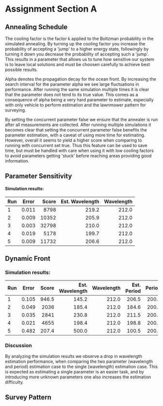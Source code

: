 Assignment Section A
====================

## Annealing Schedule
The cooling factor is the factor k applied to the Boltzman probability in the simulated annealing. By turning up the cooling factor you increase the probability of accepting a 'jump' to a higher energy state, followingly by turning it down you decrease the probability of accepting such a 'jump'. This results in a parameter that allows us to tune how sensitive our system is to leave local solutions and must be choosen carefully to achieve best possible results.

Alpha denotes the propagation decay for the ocean front. By increasing the search interval for the parameter alpha we see large fluctuations in performance. After running the same simulation multiple times it is clear that the parameter does not tend to its true value. This comes as a consequence of alpha being a very hard parameter to estimate, especially with only vehicle to perform estimation and the lawnmower pattern for surveying. 

By setting the concurrent parameter false we ensure that the annealer is run after all measurements are collected. After running multiple simulations it becomes clear that setting the concurrent parameter false benefits the parameter estimation, with a caveat of using more time for estimating. However, overall it seems to yield a higher score when comparing to running with concurrent set true. Thus this feature can be used to save time, but must be handled with care when using it with low cooling factors to avoid parameters getting 'stuck' before reaching areas providing good information.

## Parameter Sensitivity

#### Simulation results:

| Run | Error  | Score | Est. Wavelength | Wavelength |
| --- |:------:| -----:| ---------------:| ----------:|
| 1   | 0.011  | 8798  | 219.2           | 212.0      | 
| 2   | 0.009  | 10352 | 205.9           | 212.0      | 
| 3   | 0.003  | 32798 | 210.0           | 212.0      | 
| 4   | 0.019  | 5178  | 199.7           | 212.0      | 
| 5   | 0.009  | 11732 | 206.6           | 212.0      | 

## Dynamic Front

### Simulation results:

| Run | Error  | Score | Est. Wavelength | Wavelength | Est. Period | Period |
| --- |:------:| -----:| ---------------:| ----------:| -----------:| ------:|
| 1   | 0.105  | 946.5 | 145.2           | 212.0      | 206.5       | 200.0  |
| 2   | 0.049  | 2036  | 185.4           | 212.0      | 184.6       | 200.0  |
| 3   | 0.035  | 2841  | 230.8           | 212.0      | 211.5       | 200.0  |
| 4   | 0.021  | 4655  | 198.4           | 212.0      | 198.8       | 200.0  |
| 5   | 0.482  | 207.4 | 500.0           | 212.0      | 100.5       | 200.0  |

### Discussion
By analyzing the simulation results we observe a drop in wavelength estimation performance, when comparing the two parameter (wavelength and period) estimation case to the single (wavelength) estimation case. This is expected as estimating a single parameter is an easier task, and by introducing more unknown parameters one also increases the estimation difficulty. 

## Survey Pattern
 
